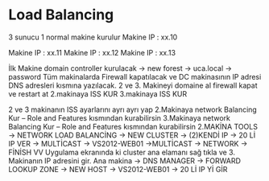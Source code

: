 # Load Balancing

3 sunucu 1 normal makine kurulur Makine IP : xx.10

Makine IP : xx.11 Makine IP : xx.12 Makine IP : xx.13

İlk Makine domain controller kurulacak -> new forest -> uca.local -> password Tüm makinalarda Firewall kapatılacak ve DC makinasının IP adresi DNS adresleri kısmına yazılacak. 2 ve 3. Makineyi domaine al firewall kapat ve restart at 2.makinaya ISS KUR 3.makinaya ISS KUR

2 ve 3 makinanın ISS ayarlarını ayrı ayrı yap 2.Makinaya network Balancing Kur – Role and Features kısmından kurabilirsin 3.Makinaya network Balancing Kur – Role and Features kısmından kurabilirsin 2.MAKİNA TOOLS -> NETWORK LOAD BALANCİNG -> NEW CLUSTER -> (2)KENDİ IP -> 20 Lİ IP VER -> MULTİCAST -> VS2012-WEB01 ->MULTİCAST -> NETWORK -> FİNİSH VV Uygulama ekranında ki cluster ana elamanı sağ tıkla ve 3. Makinanın IP adresini gir. Ana makina -> DNS MANAGER -> FORWARD LOOKUP ZONE -> NEW HOST -> VS2012-WEB01 -> 20 Lİ IP Yİ GİR
